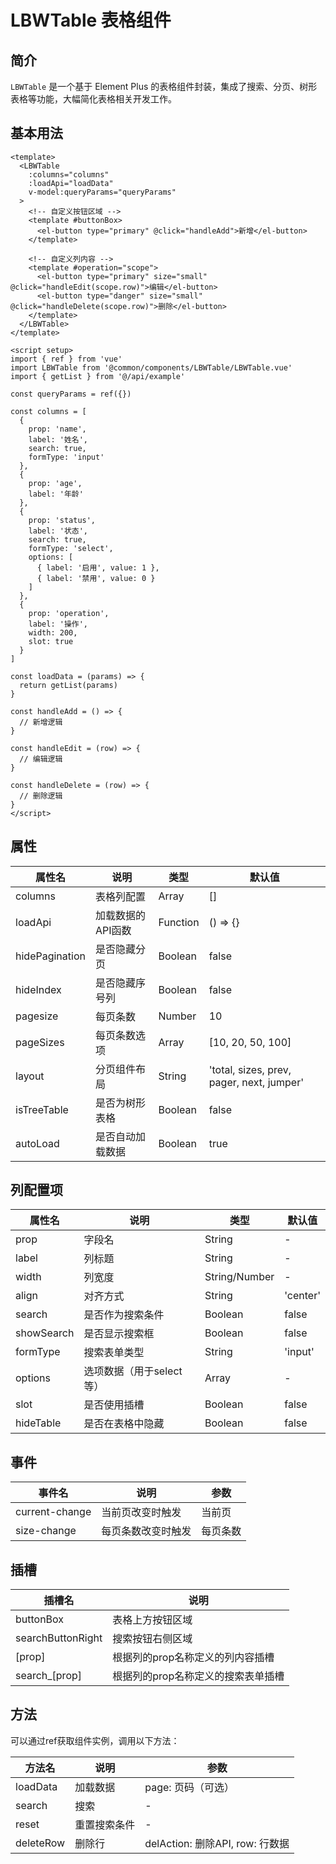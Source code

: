 # LBWTable 表格组件

## 简介

`LBWTable` 是一个基于 Element Plus 的表格组件封装，集成了搜索、分页、树形表格等功能，大幅简化表格相关开发工作。

## 基本用法

```vue
<template>
  <LBWTable
    :columns="columns"
    :loadApi="loadData"
    v-model:queryParams="queryParams"
  >
    <!-- 自定义按钮区域 -->
    <template #buttonBox>
      <el-button type="primary" @click="handleAdd">新增</el-button>
    </template>
    
    <!-- 自定义列内容 -->
    <template #operation="scope">
      <el-button type="primary" size="small" @click="handleEdit(scope.row)">编辑</el-button>
      <el-button type="danger" size="small" @click="handleDelete(scope.row)">删除</el-button>
    </template>
  </LBWTable>
</template>

<script setup>
import { ref } from 'vue'
import LBWTable from '@common/components/LBWTable/LBWTable.vue'
import { getList } from '@/api/example'

const queryParams = ref({})

const columns = [
  {
    prop: 'name',
    label: '姓名',
    search: true,
    formType: 'input'
  },
  {
    prop: 'age',
    label: '年龄'
  },
  {
    prop: 'status',
    label: '状态',
    search: true,
    formType: 'select',
    options: [
      { label: '启用', value: 1 },
      { label: '禁用', value: 0 }
    ]
  },
  {
    prop: 'operation',
    label: '操作',
    width: 200,
    slot: true
  }
]

const loadData = (params) => {
  return getList(params)
}

const handleAdd = () => {
  // 新增逻辑
}

const handleEdit = (row) => {
  // 编辑逻辑
}

const handleDelete = (row) => {
  // 删除逻辑
}
</script>
```
## 属性


| 属性名 | 说明 | 类型 | 默认值 |
| --- | --- | --- | --- |
| columns | 表格列配置 | Array | [] |
| loadApi | 加载数据的API函数 | Function | () => {} |
| hidePagination | 是否隐藏分页 | Boolean | false |
| hideIndex | 是否隐藏序号列 | Boolean | false |
| pagesize | 每页条数 | Number | 10 |
| pageSizes | 每页条数选项 | Array | [10, 20, 50, 100] |
| layout | 分页组件布局 | String | 'total, sizes, prev, pager, next, jumper' |
| isTreeTable | 是否为树形表格 | Boolean | false |
| autoLoad | 是否自动加载数据 | Boolean | true |

## 列配置项

| 属性名 | 说明 | 类型 | 默认值 |
| --- | --- | --- | --- |
| prop | 字段名 | String | - |
| label | 列标题 | String | - |
| width | 列宽度 | String/Number | - |
| align | 对齐方式 | String | 'center' |
| search | 是否作为搜索条件 | Boolean | false |
| showSearch | 是否显示搜索框 | Boolean | false |
| formType | 搜索表单类型 | String | 'input' |
| options | 选项数据（用于select等） | Array | - |
| slot | 是否使用插槽 | Boolean | false |
| hideTable | 是否在表格中隐藏 | Boolean | false |

## 事件

| 事件名 | 说明 | 参数 |
| --- | --- | --- |
| current-change | 当前页改变时触发 | 当前页 |
| size-change | 每页条数改变时触发 | 每页条数 |

## 插槽

| 插槽名 | 说明 |
| --- | --- |
| buttonBox | 表格上方按钮区域 |
| searchButtonRight | 搜索按钮右侧区域 |
| [prop] | 根据列的prop名称定义的列内容插槽 |
| search_[prop] | 根据列的prop名称定义的搜索表单插槽 |

## 方法

可以通过ref获取组件实例，调用以下方法：

| 方法名 | 说明 | 参数 |
| --- | --- | --- |
| loadData | 加载数据 | page: 页码（可选） |
| search | 搜索 | - |
| reset | 重置搜索条件 | - |
| deleteRow | 删除行 | delAction: 删除API, row: 行数据 |
